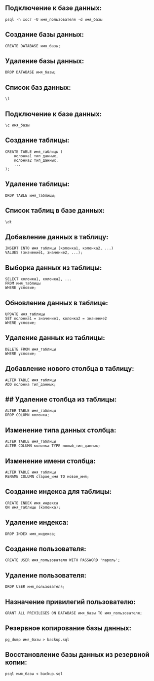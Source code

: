 ## Подключение к базе данных:

```
psql -h хост -U имя_пользователя -d имя_базы
```

## Создание базы данных:

```
CREATE DATABASE имя_базы;
```

## Удаление базы данных:

```
DROP DATABASE имя_базы;
```

## Список баз данных:

```
\l
```

## Подключение к базе данных:

```
\c имя_базы
```

## Создание таблицы:

```
CREATE TABLE имя_таблицы (
    колонка1 тип_данных,
    колонка2 тип_данных,
    ...
);
```

## Удаление таблицы:

```
DROP TABLE имя_таблицы;
```

## Список таблиц в базе данных:

```
\dt
```

## Добавление данных в таблицу:

```
INSERT INTO имя_таблицы (колонка1, колонка2, ...)
VALUES (значение1, значение2, ...);
```

## Выборка данных из таблицы:

```
SELECT колонка1, колонка2, ...
FROM имя_таблицы
WHERE условие;
```

## Обновление данных в таблице:

```
UPDATE имя_таблицы
SET колонка1 = значение1, колонка2 = значение2
WHERE условие;
```

## Удаление данных из таблицы:

```
DELETE FROM имя_таблицы
WHERE условие;
```

## Добавление нового столбца в таблицу:

```
ALTER TABLE имя_таблицы
ADD колонка тип_данных;
```

## ## Удаление столбца из таблицы:

```
ALTER TABLE имя_таблицы
DROP COLUMN колонка;
```

## Изменение типа данных столбца:

```
ALTER TABLE имя_таблицы
ALTER COLUMN колонка TYPE новый_тип_данных;
```

## Изменение имени столбца:

```
ALTER TABLE имя_таблицы
RENAME COLUMN старое_имя TO новое_имя;
```

## Создание индекса для таблицы:

```
CREATE INDEX имя_индекса
ON имя_таблицы (колонка);
```

## Удаление индекса:

```
DROP INDEX имя_индекса;
```

## Создание пользователя:

```
CREATE USER имя_пользователя WITH PASSWORD 'пароль';
```

## Удаление пользователя:

```
DROP USER имя_пользователя;
```

## Назначение привилегий пользователю:

```
GRANT ALL PRIVILEGES ON DATABASE имя_базы TO имя_пользователя;
```

## Резервное копирование базы данных:

```
pg_dump имя_базы > backup.sql
```

## Восстановление базы данных из резервной копии:

```
psql имя_базы < backup.sql
```